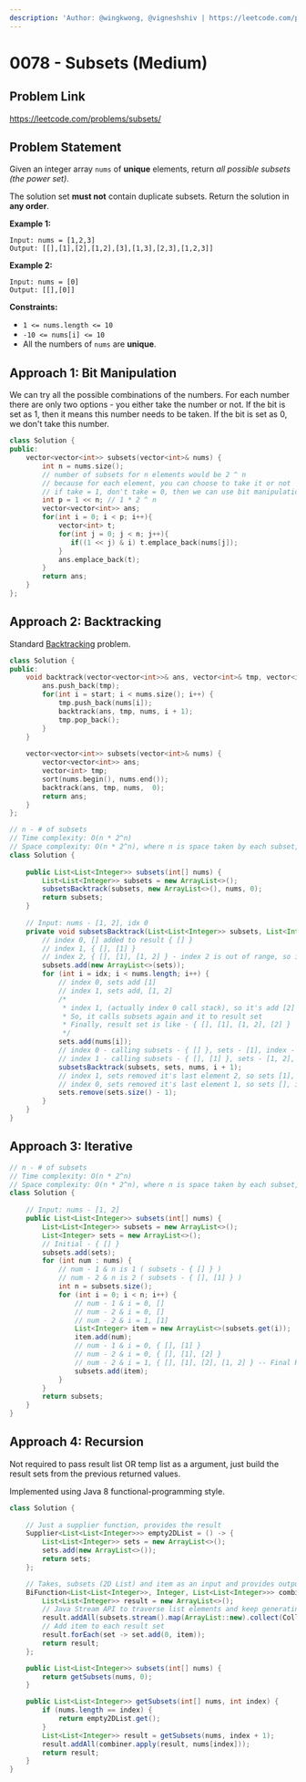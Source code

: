 ```yaml
---
description: 'Author: @wingkwong, @vigneshshiv | https://leetcode.com/problems/subsets/'
---
```


# 0078 - Subsets (Medium)

## Problem Link

https://leetcode.com/problems/subsets/

## Problem Statement

Given an integer array `nums` of **unique** elements, return _all possible subsets (the power set)_.

The solution set **must not** contain duplicate subsets. Return the solution in **any order**.

**Example 1:**

```
Input: nums = [1,2,3]
Output: [[],[1],[2],[1,2],[3],[1,3],[2,3],[1,2,3]]
```

**Example 2:**

```
Input: nums = [0]
Output: [[],[0]] 
```

**Constraints:**

* `1 <= nums.length <= 10`
* `-10 <= nums[i] <= 10`
* All the numbers of `nums` are **unique**.

## Approach 1: Bit  Manipulation

We can try all the possible combinations of the numbers. For each number there are only two options - you either take the number or not. If the bit is set as 1, then it means this number needs to be taken. If the bit is set as 0, we don't take this number.

<Tabs>
<TabItem value="cpp" label="C++">
<SolutionAuthor name="@wingkwong"/>

```cpp
class Solution {
public:
    vector<vector<int>> subsets(vector<int>& nums) {
        int n = nums.size();
        // number of subsets for n elements would be 2 ^ n
        // because for each element, you can choose to take it or not
        // if take = 1, don't take = 0, then we can use bit manipulation 
        int p = 1 << n; // 1 * 2 ^ n
        vector<vector<int>> ans;
        for(int i = 0; i < p; i++){
            vector<int> t; 
            for(int j = 0; j < n; j++){
               if((1 << j) & i) t.emplace_back(nums[j]); 
            }
            ans.emplace_back(t);
        }
        return ans;
    }
};
```
</TabItem>
</Tabs>

## Approach 2: Backtracking

Standard [Backtracking](../../tutorials/basic-topics/backtracking) problem.

<Tabs>
<TabItem value="cpp" label="C++">
<SolutionAuthor name="@wingkwong"/>

```cpp
class Solution {
public:
    void backtrack(vector<vector<int>>& ans, vector<int>& tmp, vector<int>& nums, int start) {
        ans.push_back(tmp);    
        for(int i = start; i < nums.size(); i++) {
            tmp.push_back(nums[i]);
            backtrack(ans, tmp, nums, i + 1);
            tmp.pop_back();
        }
    }
    
    vector<vector<int>> subsets(vector<int>& nums) {
        vector<vector<int>> ans;
        vector<int> tmp;
        sort(nums.begin(), nums.end());
        backtrack(ans, tmp, nums,  0);
        return ans;
    }
};
```
</TabItem>

<TabItem value="java" label="java">
<SolutionAuthor name="@vigneshshiv"/>

```java
// n - # of subsets
// Time complexity: O(n * 2^n)
// Space complexity: O(n * 2^n), where n is space taken by each subset, 2^n is the total subset
class Solution {
    
    public List<List<Integer>> subsets(int[] nums) {
        List<List<Integer>> subsets = new ArrayList<>();
        subsetsBacktrack(subsets, new ArrayList<>(), nums, 0);
        return subsets;
    }
    
    // Input: nums - [1, 2], idx 0
    private void subsetsBacktrack(List<List<Integer>> subsets, List<Integer> sets, int[] nums, int idx) {
        // index 0, [] added to result { [] }
        // index 1, { [], [1] }
        // index 2, { [], [1], [1, 2] } - index 2 is out of range, so it won't enter into loop
        subsets.add(new ArrayList<>(sets));
        for (int i = idx; i < nums.length; i++) {
            // index 0, sets add [1]
            // index 1, sets add, [1, 2]
            /* 
             * index 1, (actually index 0 call stack), so it's add [2] in sets
             * So, it calls subsets again and it to result set
             * Finally, result set is like - { [], [1], [1, 2], [2] }
             */
            sets.add(nums[i]);
            // index 0 - calling subsets - { [] }, sets - [1], index - 1
            // index 1 - calling subsets - { [], [1] }, sets - [1, 2], index 2
            subsetsBacktrack(subsets, sets, nums, i + 1);
            // index 1, sets removed it's last element 2, so sets [1], for loops end with 1
            // index 0, sets removed it's last element 1, so sets [], it can continue with index 1
            sets.remove(sets.size() - 1);
        }
    }
}
```
</TabItem>
</Tabs>

## Approach 3: Iterative

<Tabs>
<TabItem value="java" label="java">
<SolutionAuthor name="@vigneshshiv"/>

```java
// n - # of subsets
// Time complexity: O(n * 2^n)
// Space complexity: O(n * 2^n), where n is space taken by each subset, 2^n is the total subset
class Solution {
    
    // Input: nums - [1, 2]
    public List<List<Integer>> subsets(int[] nums) {
        List<List<Integer>> subsets = new ArrayList<>();
        List<Integer> sets = new ArrayList<>();
        // Initial - { [] }
        subsets.add(sets);
        for (int num : nums) {
            // num - 1 & n is 1 ( subsets - { [] } )
            // num - 2 & n is 2 ( subsets - { [], [1] } )
            int n = subsets.size();
            for (int i = 0; i < n; i++) {
                // num - 1 & i = 0, []
                // num - 2 & i = 0, []
                // num - 2 & i = 1, [1]
                List<Integer> item = new ArrayList<>(subsets.get(i));
                item.add(num);
                // num - 1 & i = 0, { [], [1] }
                // num - 2 & i = 0, { [], [1], [2] }
                // num - 2 & i = 1, { [], [1], [2], [1, 2] } -- Final Result
                subsets.add(item);
            }
        }
        return subsets;
    }
}
```
</TabItem>
</Tabs>

## Approach 4: Recursion

Not required to pass result list OR temp list as a argument, just build the result sets from the previous returned values.

Implemented using Java 8 functional-programming style. 

<Tabs>
<TabItem value="java" label="java">
<SolutionAuthor name="@vigneshshiv"/>

```java
class Solution {
    
    // Just a supplier function, provides the result
    Supplier<List<List<Integer>>> empty2DList = () -> {
        List<List<Integer>> sets = new ArrayList<>();
        sets.add(new ArrayList<>());
        return sets;
    };

    // Takes, subsets (2D List) and item as an input and provides output as 2D List
    BiFunction<List<List<Integer>>, Integer, List<List<Integer>>> combiner = (subsets, item) -> {
        List<List<Integer>> result = new ArrayList<>();
        // Java Stream API to traverse list elements and keep generating new list and add it to the result
        result.addAll(subsets.stream().map(ArrayList::new).collect(Collectors.toList()));
        // Add item to each result set
        result.forEach(set -> set.add(0, item));
        return result;
    };

    public List<List<Integer>> subsets(int[] nums) {
        return getSubsets(nums, 0);
    }

    public List<List<Integer>> getSubsets(int[] nums, int index) {
        if (nums.length == index) {
            return empty2DList.get();
        }
        List<List<Integer>> result = getSubsets(nums, index + 1);
        result.addAll(combiner.apply(result, nums[index]));
        return result;
    }
}
```
</TabItem>
</Tabs>
